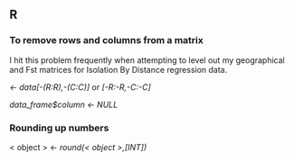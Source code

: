 ## R

### To remove rows and columns from a matrix
I hit this problem frequently when attempting to level out my geographical and Fst matrices for Isolation By Distance regression
data.

*<- data[-(R:R),-(C:C)]* or *[-R:-R,-C:-C]*

*data_frame$column <- NULL*

### Rounding up numbers
< object > <- *round(< object >,[INT])*
